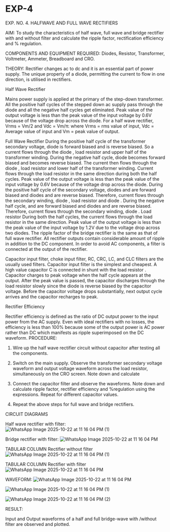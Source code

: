 # EXP-4
EXP. NO. 4. 		HALFWAVE  AND FULL WAVE  RECTIFIERS

AIM: To study the characteristics of half wave, full wave and bridge rectifier with and without filter and calculate the ripple factor, rectification efficiency and % regulation.

COMPONENTS  AND  EQUIPMENT  REQUIRED:  Diodes,  Resistor,  Transformer,  Voltmeter, Ammeter, Breadboard and CRO.

THEORY: Rectifier changes ac to dc and it is an essential part of power supply. The unique property of a diode, permitting the current to flow in one direction, is utilised in rectifiers.

Half Wave Rectifier


Mains power supply is applied at the primary of the step-down transformer. All the positive half cycles of the stepped down ac supply pass through the diode and all the negative half cycles get eliminated. Peak value of the output voltage is less than the peak value of the input voltage by 0.6V because of the voltage drop across the diode.
For a half wave rectifier, Vrms = Vm/2 and Vdc = Vm/π: where Vrms = rms value of input, Vdc = Average value of input and Vm = peak value of output.


Full Wave Rectifier
During the positive half cycle of the transformer secondary voltage, diode     is forward biased and      is reverse biased. So a current flows through the diode     , load resistor      and upper half of the transformer  winding.  During  the  negative  half  cycle,  diode       becomes  forward  biased  and becomes reverse biased. The current then flows through the diode     , load resistor      and lower half of the transformer winding. Current flows through the load resistor in the same direction during both the half cycles. Peak value of the output voltage is less than the peak value of the input voltage by 0.6V
because of the voltage drop across the diode.
During the positive half cycle of the secondary voltage, diodes      and      are forward biased and diodes and      are reverse biased. Therefore, current flows through the secondary winding, diode     , load resistor
and diode     . During the negative half cycle,      and      are forward biased and diodes      and      are reverse biased. Therefore, current flows through the secondary winding, diode     . Load resistor       During both the half cycles, the current flows through the load resistor in the same direction. Peak value of the output voltage is less than the peak value of the input voltage by 1.2V due to the voltage drop across two diodes. The ripple factor of the bridge rectifier is the same as that of full wave rectifier.
All rectifier outputs contain considerable amount of ripple in addition to the DC component. In order to avoid AC components, a filter is connected at the output of the rectifier.

Capacitor input filter, choke input filter, RC, CRC, LC, and CLC filters are the usually used filters. Capacitor input filter is the simplest and cheapest. A high value capacitor C is connected in shunt with the load resistor     . Capacitor charges to peak voltage      when the half cycle appears at the output. After the peak value is passed, the capacitor discharges through the load resistor slowly since the diode is reverse biased by the capacitor voltage. Before the capacitor voltage drops substantially, next output cycle arrives and the capacitor recharges to peak.

Rectifier Efficiency

Rectifier efficiency is defined as the ratio of DC output power to the input power from the AC supply. Even with ideal rectifiers with no losses, the efficiency is less than 100% because some of the output power is AC power rather than DC which manifests as ripple superimposed on the DC waveform.
PROCEDURE:

1.   Wire up the half wave rectifier circuit without capacitor after testing all the components.

2.   Switch on the main supply. Observe the transformer secondary voltage waveform and output voltage waveform across the load resistor, simultaneously on the CRO screen. Note down       and calculate
3.   Connect the capacitor filter and observe the waveforms. Note down and calculate ripple factor, rectifier efficiency and %regulation using the expressions. Repeat for different capacitor values.
4.   Repeat the above steps for full wave and bridge rectifiers.

CIRCUIT DIAGRAMS

Half wave rectifier with filter:
![WhatsApp Image 2025-10-22 at 11 16 04 PM (1)](https://github.com/user-attachments/assets/5fa63007-de8d-4d43-9696-10bc5ed2a7d2)



Bridge rectifier with filter:
![WhatsApp Image 2025-10-22 at 11 16 04 PM](https://github.com/user-attachments/assets/0fa2700e-6904-4d4e-9277-2e37462efa9a)


TABULAR COLUMN
Rectifier without filter
![WhatsApp Image 2025-10-22 at 11 16 04 PM (1)](https://github.com/user-attachments/assets/53b412f8-f958-4ef0-bff2-939869c21e04)


TABULAR COLUMN
Rectifier with filter
![WhatsApp Image 2025-10-22 at 11 16 04 PM](https://github.com/user-attachments/assets/7a641245-82f2-4455-a40f-1801cee02b9d)


WAVEFORM:
![WhatsApp Image 2025-10-22 at 11 16 04 PM](https://github.com/user-attachments/assets/0d89c9ac-9c0c-4073-909c-62651d46d50a)

![WhatsApp Image 2025-10-22 at 11 16 04 PM (1)](https://github.com/user-attachments/assets/94380ed7-9753-40fa-af3c-c6721c7506d0)

![WhatsApp Image 2025-10-22 at 11 16 04 PM (2)](https://github.com/user-attachments/assets/bd27855f-02e0-4fbe-a84d-ac82cb2767cc)


RESULT:

Input and Output waveforms of a half and full bridge-wave with /without filter are observed and plotted.
